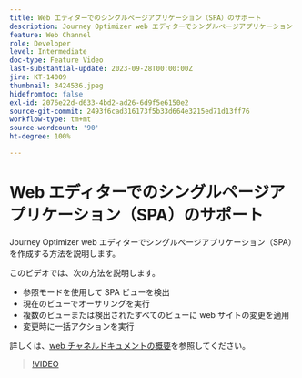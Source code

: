 ```yaml
---
title: Web エディターでのシングルページアプリケーション（SPA）のサポート
description: Journey Optimizer web エディターでシングルページアプリケーション（SPA）を作成する方法を説明します。
feature: Web Channel
role: Developer
level: Intermediate
doc-type: Feature Video
last-substantial-update: 2023-09-28T00:00:00Z
jira: KT-14009
thumbnail: 3424536.jpeg
hidefromtoc: false
exl-id: 2076e22d-d633-4bd2-ad26-6d9f5e6150e2
source-git-commit: 2493f6cad316173f5b33d664e3215ed71d13ff76
workflow-type: tm+mt
source-wordcount: '90'
ht-degree: 100%

---
```


# Web エディターでのシングルページアプリケーション（SPA）のサポート

Journey Optimizer web エディターでシングルページアプリケーション（SPA）を作成する方法を説明します。

このビデオでは、次の方法を説明します。

* 参照モードを使用して SPA ビューを検出
* 現在のビューでオーサリングを実行
* 複数のビューまたは検出されたすべてのビューに web サイトの変更を適用
* 変更時に一括アクションを実行

詳しくは、[web チャネルドキュメントの概要](https://experienceleague.adobe.com/docs/journey-optimizer/using/web/get-started-web.html?lang=ja)を参照してください。

>[!VIDEO](https://video.tv.adobe.com/v/3446886/?learn=on&captions=jpn)
